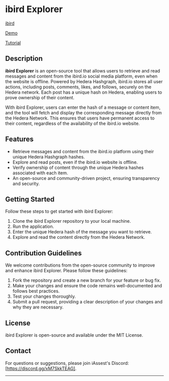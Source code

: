 # ibird Explorer
 [ibird](https://ibird.io/)

 [Demo](https://iassetsorg.github.io/ibird-explorer/)

 [Tutorial](https://youtu.be/dIVE1YmbV0c?si=nQ-YkeyDHIZkH3EI)
## Description

**ibird Explorer** is an open-source tool that allows users to retrieve and read messages and content from the ibird.io social media platform, even when the website is offline. Powered by Hedera Hashgraph, ibird.io stores all user actions, including posts, comments, likes, and follows, securely on the Hedera network. Each post has a unique hash on Hedera, enabling users to prove ownership of their content.

With ibird Explorer, users can enter the hash of a message or content item, and the tool will fetch and display the corresponding message directly from the Hedera Network. This ensures that users have permanent access to their content, regardless of the availability of the ibird.io website.

## Features

- Retrieve messages and content from the ibird.io platform using their unique Hedera Hashgraph hashes.
- Explore and read posts, even if the ibird.io website is offline.
- Verify ownership of content through the unique Hedera hashes associated with each item.
- An open-source and community-driven project, ensuring transparency and security.

## Getting Started

Follow these steps to get started with ibird Explorer:

1. Clone the ibird Explorer repository to your local machine.
2. Run the application.
3. Enter the unique Hedera hash of the message you want to retrieve.
4. Explore and read the content directly from the Hedera Network.

## Contribution Guidelines

We welcome contributions from the open-source community to improve and enhance ibird Explorer. Please follow these guidelines:

1. Fork the repository and create a new branch for your feature or bug fix.
2. Make your changes and ensure the code remains well-documented and follows best practices.
3. Test your changes thoroughly.
4. Submit a pull request, providing a clear description of your changes and why they are necessary.

## License

ibird Explorer is open-source and available under the MIT License.

## Contact

For questions or suggestions, please join iAssest's Discord: [https://discord.gg/xM7SkkTEAG].

---
